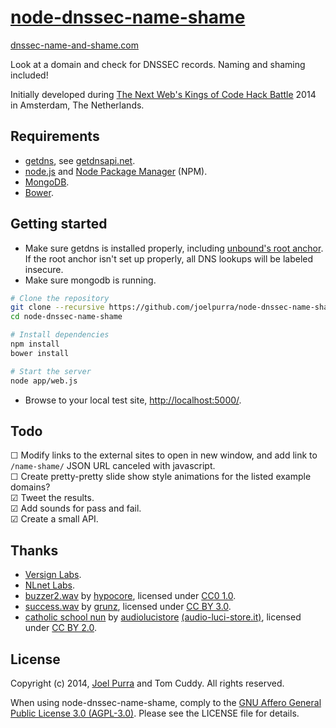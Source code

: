 # [node-dnssec-name-shame](https://github.com/joelpurra/node-dnssec-name-shame)
[dnssec-name-and-shame.com](http://dnssec-name-and-shame.com/)

Look at a domain and check for DNSSEC records. Naming and shaming included!

Initially developed during [The Next Web's Kings of Code Hack Battle](http://thenextweb.com/conference/europe/hack-battle/) 2014 in Amsterdam, The Netherlands.



## Requirements

- [getdns](https://github.com/getdnsapi/getdns), see [getdnsapi.net](http://getdnsapi.net/).
- [node.js](http://nodejs.org/) and [Node Package Manager](https://www.npmjs.org/) (NPM).
- [MongoDB](http://www.mongodb.org/).
- [Bower](http://bower.io/).



## Getting started

- Make sure getdns is installed properly, including [unbound's root anchor](http://www.unbound.net/documentation/howto_anchor.html). If the root anchor isn't set up properly, all DNS lookups will be labeled insecure.
- Make sure mongodb is running.

```bash
# Clone the repository
git clone --recursive https://github.com/joelpurra/node-dnssec-name-shame.git node-dnssec-name-shame
cd node-dnssec-name-shame

# Install dependencies
npm install
bower install

# Start the server
node app/web.js
```

- Browse to your local test site, [http://localhost:5000/](http://localhost:5000/).



## Todo

&#9744; Modify links to the external sites to open in new window, and add link to `/name-shame/` JSON URL canceled with javascript.  
&#9744; Create pretty-pretty slide show style animations for the listed example domains?  
&#9745; Tweet the results.  
&#9745; Add sounds for pass and fail.  
&#9745; Create a small API.  



## Thanks

- [Versign Labs](http://labs.verisigninc.com/).
- [NLnet Labs](http://nlnetlabs.nl/).
- [buzzer2.wav](https://www.freesound.org/people/hypocore/sounds/164089/) by [hypocore](https://www.freesound.org/people/hypocore/), licensed under [CC0 1.0](http://creativecommons.org/publicdomain/zero/1.0/).
- [success.wav](https://www.freesound.org/people/grunz/sounds/109662/) by [grunz](https://www.freesound.org/people/grunz/), licensed under [CC BY 3.0](http://creativecommons.org/licenses/by/3.0/).
- [catholic school nun](https://secure.flickr.com/photos/audiolucistore/11047076106) by [audiolucistore](https://secure.flickr.com/photos/audiolucistore/) [(audio-luci-store.it)](http://www.audio-luci-store.it/), licensed under [CC BY 2.0](https://creativecommons.org/licenses/by/2.0/).


## License

Copyright (c) 2014, [Joel Purra](http://joelpurra.com/) and Tom Cuddy. All rights reserved.

When using node-dnssec-name-shame, comply to the [GNU Affero General Public License 3.0 (AGPL-3.0)](https://en.wikipedia.org/wiki/Affero_General_Public_License). Please see the LICENSE file for details.

